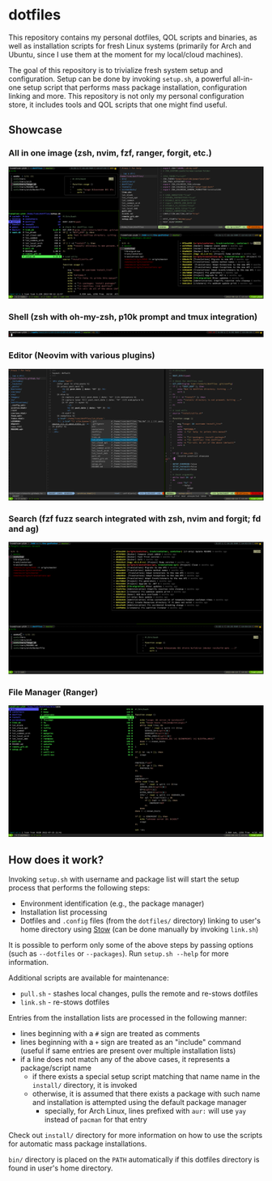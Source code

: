 # dotfiles

This repository contains my personal dotfiles, QOL scripts and binaries, as well as installation scripts for fresh Linux systems (primarily for Arch and Ubuntu, since I use them at the moment for my local/cloud machines).

The goal of this repository is to trivialize fresh system setup and configuration. Setup can be done by invoking `setup.sh`, a powerful all-in-one setup script that performs mass package installation, configuration linking and more. This repository is not only my personal configuration store, it includes tools and QOL scripts that one might find useful. 


## Showcase

### All in one image (zsh, nvim, fzf, ranger, forgit, etc.)
![all-in-one](screenshots/all-in-one.png)

### Shell (zsh with oh-my-zsh, p10k prompt and tmux integration)
![prompt](screenshots/prompt.png)

### Editor (Neovim with various plugins)
![nvim](screenshots/nvim.png)

### Search (fzf fuzz search integrated with zsh, nvim and forgit; fd and ag)
![fzf](screenshots/fzf.png)

### File Manager (Ranger)
![ranger](screenshots/ranger.png)


## How does it work?

Invoking `setup.sh` with username and package list will start the setup process that performs the following steps:
- Environment identification (e.g., the package manager)
- Installation list processing
- Dotfiles and `.config` files (from the `dotfiles/` directory) linking to user's home directory using [Stow](https://www.gnu.org/software/stow/) (can be done manually by invoking `link.sh`)

It is possible to perform only some of the above steps by passing options (such as `--dotfiles` or `--packages`). Run `setup.sh --help` for more information.

Additional scripts are available for maintenance:
- `pull.sh` - stashes local changes, pulls the remote and re-stows dotfiles
- `link.sh` - re-stows dotfiles

Entries from the installation lists are processed in the following manner:
- lines beginning with a `#` sign are treated as comments
- lines beginning with a `+` sign are treated as an "include" command (useful if same entries are present over multiple installation lists)
- if a line does not match any of the above cases, it represents a package/script name
    - if there exists a special setup script matching that name name in the `install/` directory, it is invoked
    - otherwise, it is assumed that there exists a package with such name and installation is attempted using the default package manager
        - specially, for Arch Linux, lines prefixed with `aur:` will use `yay` instead of `pacman` for that entry

Check out `install/` directory for more information on how to use the scripts for automatic mass package installations.

`bin/` directory is placed on the `PATH` automatically if this dotfiles directory is found in user's home directory.

